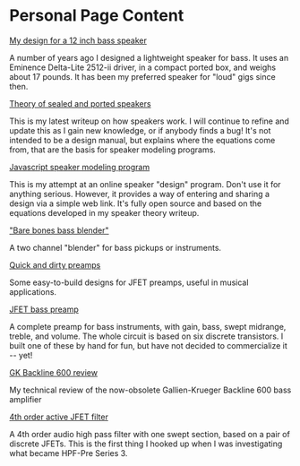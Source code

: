 # Personal Page Content
[My design for a 12 inch bass speaker](12-in-bass-speaker)

A number of years ago I designed
a lightweight speaker for bass. It uses an Eminence Delta-Lite 2512-ii driver, in a compact
ported box, and weighs about 17 pounds. It has been my preferred speaker for "loud" gigs
since then.

[Theory of sealed and ported speakers](https://github.com/bassistTech/SpeakerTheory/blob/master/SpeakerTheory.ipynb)

This is my latest writeup on how speakers work. I will continue to refine and update this
as I gain new knowledge, or if anybody finds a bug! It's not intended to be a design manual,
but explains where the equations come from, that are the basis for speaker modeling
programs.

[Javascript speaker modeling program](speakerjs)

This is my attempt at an online speaker "design" program. Don't use it for anything serious.
However, it provides a way of entering and sharing a design via a simple web link. It's
fully open source and based on the equations developed in my speaker theory writeup.

["Bare bones bass blender"](bare-bones-bass-blender)

A two channel "blender" for bass pickups or instruments. 

[Quick and dirty preamps](Quick-and-dirty-preamps)

Some easy-to-build designs for JFET preamps, useful in musical applications.

[JFET bass preamp](JFET-bass-preamp)

A complete preamp for bass instruments, with gain, bass, swept midrange, treble, and volume. The whole circuit
is based on six discrete transistors. I built one of these by hand for fun, but have not decided to
commercialize it -- yet!

[GK Backline 600 review](GK-Backline-600-Review)

My technical review of the now-obsolete Gallien-Krueger Backline 600 bass amplifier

[4th order active JFET filter](4th-order-active-JFET-filter)

A 4th order audio high pass filter with one swept section, based on a pair of discrete JFETs. This is the
first thing I hooked up when I was investigating what became HPF-Pre Series 3.
